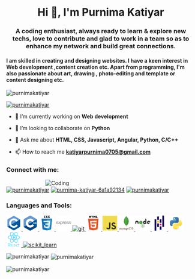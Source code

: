 <h1 align="center">Hi 👋, I'm Purnima Katiyar</h1>
<h3 align="center">A coding enthusiast, always ready to learn & explore new techs, love to contribute and glad to work in a team so as to enhance my network and build great connections.</h3>
<h4> I am skilled in creating and designing websites. I have a keen interest in Web development ,content creation etc. Apart from programming, I'm also passionate about art, drawing , photo-editing and template or content designing etc.</h4>
<p align="left"> <img src="https://komarev.com/ghpvc/?username=purnimakatiyar&label=Profile%20views&color=0e75b6&style=flat" alt="purnimakatiyar" /> </p>

<p align="left"> <a href="https://github.com/ryo-ma/github-profile-trophy"><img src="https://github-profile-trophy.vercel.app/?username=purnimakatiyar" alt="purnimakatiyar" /></a> </p>

- 🔭 I’m currently working on **Web development**

- 👯 I’m looking to collaborate on **Python**

- 💬 Ask me about **HTML, CSS, Javascript, Angular, Python, C/C++**

- 📫 How to reach me **katiyarpurnima0705@gmail.com**



<h3 align="left">Connect with me:</h3>
<p align="left">
<img align="right" alt="Coding" width="400" src="https://www.google.com/logos/doodles/2020/stay-and-play-at-home-with-popular-past-google-doodles-coding-2017-6753651837108765-2xa.gif">

<a href="https://twitter.com/purnimakatiyar" target="blank"><img align="center" src="https://raw.githubusercontent.com/rahuldkjain/github-profile-readme-generator/master/src/images/icons/Social/twitter.svg" alt="purnimakatiyar" height="30" width="40" /></a>
<a href="https://linkedin.com/in/purnima-katiyar-6a1a92134" target="blank"><img align="center" src="https://raw.githubusercontent.com/rahuldkjain/github-profile-readme-generator/master/src/images/icons/Social/linked-in-alt.svg" alt="purnima-katiyar-6a1a92134" height="30" width="40" /></a>
<a href="https://www.leetcode.com/purnimakatiyar" target="blank"><img align="center" src="https://raw.githubusercontent.com/rahuldkjain/github-profile-readme-generator/master/src/images/icons/Social/leet-code.svg" alt="purnimakatiyar" height="30" width="40" /></a>
</p>

<h3 align="left">Languages and Tools:</h3>
<p align="left"> <a href="https://www.cprogramming.com/" target="_blank" rel="noreferrer"> <img src="https://raw.githubusercontent.com/devicons/devicon/master/icons/c/c-original.svg" alt="c" width="40" height="40"/> </a> <a href="https://www.w3schools.com/cpp/" target="_blank" rel="noreferrer"> <img src="https://raw.githubusercontent.com/devicons/devicon/master/icons/cplusplus/cplusplus-original.svg" alt="cplusplus" width="40" height="40"/> </a> <a href="https://www.w3schools.com/css/" target="_blank" rel="noreferrer"> <img src="https://raw.githubusercontent.com/devicons/devicon/master/icons/css3/css3-original-wordmark.svg" alt="css3" width="40" height="40"/> </a> <a href="https://expressjs.com" target="_blank" rel="noreferrer"> <img src="https://raw.githubusercontent.com/devicons/devicon/master/icons/express/express-original-wordmark.svg" alt="express" width="40" height="40"/> </a> <a href="https://git-scm.com/" target="_blank" rel="noreferrer"> <img src="https://www.vectorlogo.zone/logos/git-scm/git-scm-icon.svg" alt="git" width="40" height="40"/> </a> <a href="https://www.w3.org/html/" target="_blank" rel="noreferrer"> <img src="https://raw.githubusercontent.com/devicons/devicon/master/icons/html5/html5-original-wordmark.svg" alt="html5" width="40" height="40"/> </a> <a href="https://developer.mozilla.org/en-US/docs/Web/JavaScript" target="_blank" rel="noreferrer"> <img src="https://raw.githubusercontent.com/devicons/devicon/master/icons/javascript/javascript-original.svg" alt="javascript" width="40" height="40"/> </a> <a href="https://www.mongodb.com/" target="_blank" rel="noreferrer"> <img src="https://raw.githubusercontent.com/devicons/devicon/master/icons/mongodb/mongodb-original-wordmark.svg" alt="mongodb" width="40" height="40"/> </a> <a href="https://nodejs.org" target="_blank" rel="noreferrer"> <img src="https://raw.githubusercontent.com/devicons/devicon/master/icons/nodejs/nodejs-original-wordmark.svg" alt="nodejs" width="40" height="40"/> </a> <a href="https://pandas.pydata.org/" target="_blank" rel="noreferrer"> <img src="https://raw.githubusercontent.com/devicons/devicon/2ae2a900d2f041da66e950e4d48052658d850630/icons/pandas/pandas-original.svg" alt="pandas" width="40" height="40"/> </a> <a href="https://www.python.org" target="_blank" rel="noreferrer"> <img src="https://raw.githubusercontent.com/devicons/devicon/master/icons/python/python-original.svg" alt="python" width="40" height="40"/> </a> <a href="https://reactjs.org/" target="_blank" rel="noreferrer"> <img src="https://raw.githubusercontent.com/devicons/devicon/master/icons/react/react-original-wordmark.svg" alt="react" width="40" height="40"/> </a> <a href="https://scikit-learn.org/" target="_blank" rel="noreferrer"> <img src="https://upload.wikimedia.org/wikipedia/commons/0/05/Scikit_learn_logo_small.svg" alt="scikit_learn" width="40" height="40"/> </a> </p>

<p><img align="left" src="https://github-readme-stats.vercel.app/api/top-langs?username=purnimakatiyar&show_icons=true&locale=en&layout=compact" alt="purnimakatiyar" /></p>

<p>&nbsp;<img align="center" src="https://github-readme-stats.vercel.app/api?username=purnimakatiyar&show_icons=true&locale=en" alt="purnimakatiyar" /></p>

<p><img align="center" src="https://github-readme-streak-stats.herokuapp.com/?user=purnimakatiyar&" alt="purnimakatiyar" /></p>


